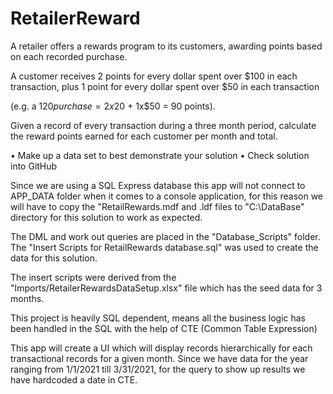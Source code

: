 # RetailerReward

A retailer offers a rewards program to its customers, awarding points based on each recorded purchase.

A customer receives 2 points for every dollar spent over $100 in each transaction, plus 1 point for every dollar spent over $50 in each transaction

(e.g. a $120 purchase = 2x$20 + 1x$50 = 90 points).

Given a record of every transaction during a three month period, calculate the reward points earned for each customer per month and total.

• Make up a data set to best demonstrate your solution
• Check solution into GitHub

Since we are using a SQL Express database this app will not connect to APP_DATA folder when it comes to a console application, for this reason we will have to copy the "RetailRewards.mdf and .ldf files to "C:\DataBase" directory for this solution to work as expected.

The DML and work out queries are placed in the "Database_Scripts" folder.  The "Insert Scripts for RetailRewards database.sql" was used to create the data for this solution.

The insert scripts were derived from the "Imports/RetailerRewardsDataSetup.xlsx" file which has the seed data for 3 months.

This project is heavily SQL dependent, means all the business logic has been handled in the SQL with the help of CTE (Common Table Expression)

This app will create a UI which will display records hierarchically for each transactional records for a given month.  Since we have data for the year ranging from 1/1/2021 till 3/31/2021, for the query to show up results we have hardcoded a date in CTE.
